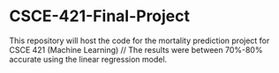 # CSCE-421-Final-Project
This repository will host the code for the mortality prediction project for CSCE 421 (Machine Learning)
//
The results were between 70%-80% accurate using the linear regression model.
